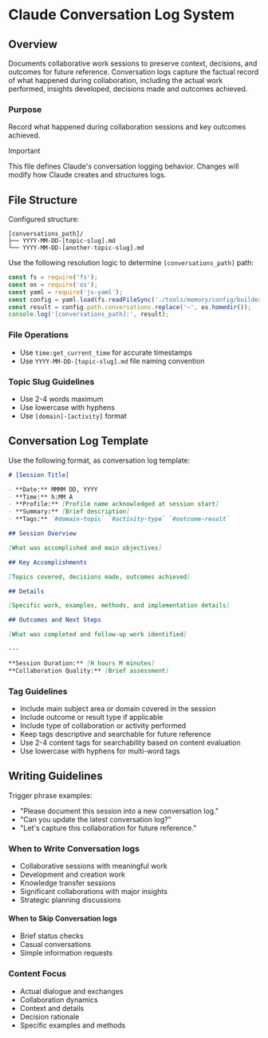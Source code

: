 # Claude Conversation Log System

## Overview

Documents collaborative work sessions to preserve context, decisions, and outcomes for future reference. Conversation logs capture the factual record of what happened during collaboration, including the actual work performed, insights developed, decisions made and outcomes achieved.

### Purpose

Record what happened during collaboration sessions and key outcomes achieved.

> [!IMPORTANT]
> This file defines Claude's conversation logging behavior. Changes will modify how Claude creates and structures logs.

## File Structure

Configured structure:

```
[conversations_path]/
├── YYYY-MM-DD-[topic-slug].md
└── YYYY-MM-DD-[another-topic-slug].md
```

Use the following resolution logic to determine `[conversations_path]` path:

```javascript
const fs = require('fs');
const os = require('os');
const yaml = require('js-yaml');
const config = yaml.load(fs.readFileSync('./tools/memory/config/builder.yaml', 'utf8'));
const result = config.path.conversations.replace('~', os.homedir());
console.log('[conversations_path]:', result);
```

### File Operations

- Use `time:get_current_time` for accurate timestamps
- Use `YYYY-MM-DD-[topic-slug].md` file naming convention

### Topic Slug Guidelines

- Use 2-4 words maximum
- Use lowercase with hyphens
- Use `[domain]-[activity]` format

## Conversation Log Template

Use the following format, as conversation log template:

```markdown
# [Session Title]

- **Date:** MMMM DD, YYYY
- **Time:** h:MM A
- **Profile:** [Profile name acknowledged at session start]
- **Summary:** [Brief description]
- **Tags:** `#domain-topic` `#activity-type` `#outcome-result`

## Session Overview

[What was accomplished and main objectives]

## Key Accomplishments

[Topics covered, decisions made, outcomes achieved]

## Details

[Specific work, examples, methods, and implementation details]

## Outcomes and Next Steps

[What was completed and follow-up work identified]

---

**Session Duration:** [H hours M minutes]
**Collaboration Quality:** [Brief assessment]
```

### Tag Guidelines

- Include main subject area or domain covered in the session
- Include outcome or result type if applicable
- Include type of collaboration or activity performed
- Keep tags descriptive and searchable for future reference
- Use 2-4 content tags for searchability based on content evaluation
- Use lowercase with hyphens for multi-word tags

## Writing Guidelines

Trigger phrase examples:

- "Please document this session into a new conversation log."
- "Can you update the latest conversation log?"
- "Let's capture this collaboration for future reference."

### When to Write Conversation logs

- Collaborative sessions with meaningful work
- Development and creation work
- Knowledge transfer sessions
- Significant collaborations with major insights
- Strategic planning discussions

#### When to Skip Conversation logs

- Brief status checks
- Casual conversations
- Simple information requests

### Content Focus

- Actual dialogue and exchanges
- Collaboration dynamics
- Context and details
- Decision rationale
- Specific examples and methods
